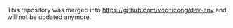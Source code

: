 This repository was merged into https://github.com/vochicong/dev-env and will not be updated anymore.
